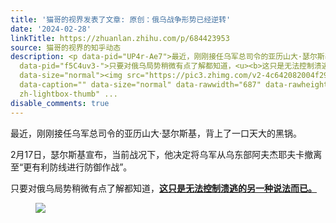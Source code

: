 ```yaml
---
title: '猫哥的视界发表了文章: 原创：俄乌战争形势已经逆转'
date: '2024-02-28'
linkTitle: https://zhuanlan.zhihu.com/p/684423953
source: 猫哥的视界的知乎动态
description: <p data-pid="UP4r-Ae7">最近，刚刚接任乌军总司令的亚历山大·瑟尔斯基，背上了一口天大的黑锅。<br></p><p data-pid="goE45CZl">2月17日，瑟尔斯基宣布，当前战况下，他决定将乌军从乌东部阿夫杰耶夫卡撤离至“更有利防线进行防御作战”。</p><p
  data-pid="f5C4uv3-">只要对俄乌局势稍微有点了解都知道，<u><b>这只是无法控制溃逃的另一种说法而已。</b></u></p><figure
  data-size="normal"><img src="https://pic3.zhimg.com/v2-4c642082004f29eb6dd0fc19959813d2_1440w.jpg"
  data-caption="" data-size="normal" data-rawwidth="687" data-rawheight="390" class="origin_image
  zh-lightbox-thumb" ...
disable_comments: true
---
```

<p data-pid="UP4r-Ae7">最近，刚刚接任乌军总司令的亚历山大·瑟尔斯基，背上了一口天大的黑锅。<br></p><p data-pid="goE45CZl">2月17日，瑟尔斯基宣布，当前战况下，他决定将乌军从乌东部阿夫杰耶夫卡撤离至“更有利防线进行防御作战”。</p><p data-pid="f5C4uv3-">只要对俄乌局势稍微有点了解都知道，<u><b>这只是无法控制溃逃的另一种说法而已。</b></u></p><figure data-size="normal"><img src="https://pic3.zhimg.com/v2-4c642082004f29eb6dd0fc19959813d2_1440w.jpg" data-caption="" data-size="normal" data-rawwidth="687" data-rawheight="390" class="origin_image zh-lightbox-thumb" ...